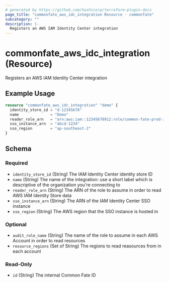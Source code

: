 ```yaml
---
# generated by https://github.com/hashicorp/terraform-plugin-docs
page_title: "commonfate_aws_idc_integration Resource - commonfate"
subcategory: ""
description: |-
  Registers an AWS IAM Identity Center integration
---
```


# commonfate_aws_idc_integration (Resource)

Registers an AWS IAM Identity Center integration

## Example Usage

```terraform
resource "commonfate_aws_idc_integration" "demo" {
  identity_store_id = "d-12345678"
  name              = "Demo"
  reader_role_arn   = "arn:aws:iam::12345678912:role/common-fate-prod-idc-reader-role"
  sso_instance_arn  = "abcd-1234"
  sso_region        = "ap-southeast-2"
}
```

<!-- schema generated by tfplugindocs -->
## Schema

### Required

- `identity_store_id` (String) The IAM Identity Center identity store ID
- `name` (String) The name of the integration: use a short label which is descriptive of the organization you're connecting to
- `reader_role_arn` (String) The ARN of the role to assume in order to read AWS IAM Identity Store data
- `sso_instance_arn` (String) The ARN of the IAM Identity Center SSO instance
- `sso_region` (String) The AWS region that the SSO instance is hosted in

### Optional

- `audit_role_name` (String) The name of the role to assume in each AWS Account in order to read resources
- `resource_regions` (Set of String) The regions to read reasources from in each account

### Read-Only

- `id` (String) The internal Common Fate ID



